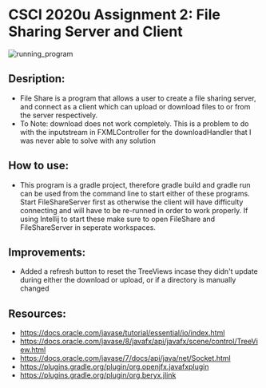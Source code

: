 # CSCI 2020u Assignment 2: File Sharing Server and Client

![running_program](https://github.com/davidmon-exe/csci_2020u_assignment1/blob/main/running_program.png)

## Desription:
* File Share is a program that allows a user to create a file sharing server, and connect as a client which can upload or download files to or from the server respectively.
* To Note: download does not work completely. This is a problem to do with the inputstream in FXMLController for the downloadHandler that I was never able to solve with any solution 


## How to use:
* This program is a gradle project, therefore gradle build and gradle run can be used from the command line to start either of these programs. Start FileShareServer first as otherwise the client will have difficulty connecting and will have to be re-runned in order to work properly. If using Intellij to start these make sure to open FileShare and FileShareServer in seperate workspaces. 

## Improvements:
* Added a refresh button to reset the TreeViews incase they didn't update during either the download or upload, or if a directory is manually changed

## Resources:
* https://docs.oracle.com/javase/tutorial/essential/io/index.html
* https://docs.oracle.com/javase/8/javafx/api/javafx/scene/control/TreeView.html
* https://docs.oracle.com/javase/7/docs/api/java/net/Socket.html
* https://plugins.gradle.org/plugin/org.openjfx.javafxplugin
* https://plugins.gradle.org/plugin/org.beryx.jlink
